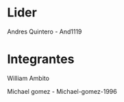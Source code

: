 # Lider 

Andres Quintero - And1119

# Integrantes

William Ambito

Michael gomez - Michael-gomez-1996



